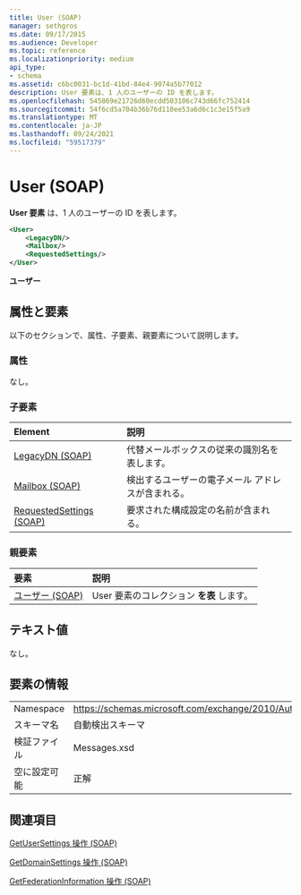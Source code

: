 ```yaml
---
title: User (SOAP)
manager: sethgros
ms.date: 09/17/2015
ms.audience: Developer
ms.topic: reference
ms.localizationpriority: medium
api_type:
- schema
ms.assetid: c6bc0031-bc1d-41bd-84e4-9074a5b77012
description: User 要素は、1 人のユーザーの ID を表します。
ms.openlocfilehash: 545869e21726d60ecdd503106c743d66fc752414
ms.sourcegitcommit: 54f6cd5a704b36b76d110ee53a6d6c1c3e15f5a9
ms.translationtype: MT
ms.contentlocale: ja-JP
ms.lasthandoff: 09/24/2021
ms.locfileid: "59517379"
---
```

# <a name="user-soap"></a>User (SOAP)

**User 要素** は、1 人のユーザーの ID を表します。 
  
```XML
<User>
    <LegacyDN/>
    <Mailbox/>
    <RequestedSettings/>
</User>
```

 **ユーザー**
## <a name="attributes-and-elements"></a>属性と要素

以下のセクションで、属性、子要素、親要素について説明します。
  
### <a name="attributes"></a>属性

なし。
  
### <a name="child-elements"></a>子要素

|**Element**|**説明**|
|:-----|:-----|
|[LegacyDN (SOAP)](legacydn-soap.md) <br/> |代替メールボックスの従来の識別名を表します。  <br/> |
|[Mailbox (SOAP)](mailbox-soap.md) <br/> |検出するユーザーの電子メール アドレスが含まれる。  <br/> |
|[RequestedSettings (SOAP)](requestedsettings-soap.md) <br/> |要求された構成設定の名前が含まれる。  <br/> |
   
### <a name="parent-elements"></a>親要素

|**要素**|**説明**|
|:-----|:-----|
|[ユーザー (SOAP)](users-soap.md) <br/> |User 要素のコレクション **を表** します。  <br/> |
   
## <a name="text-value"></a>テキスト値

なし。
  
## <a name="element-information"></a>要素の情報

|||
|:-----|:-----|
|Namespace  <br/> |https://schemas.microsoft.com/exchange/2010/Autodiscover  <br/> |
|スキーマ名  <br/> |自動検出スキーマ  <br/> |
|検証ファイル  <br/> |Messages.xsd  <br/> |
|空に設定可能  <br/> |正解  <br/> |
   
## <a name="see-also"></a>関連項目



[GetUserSettings 操作 (SOAP)](getusersettings-operation-soap.md)
  
[GetDomainSettings 操作 (SOAP)](getdomainsettings-operation-soap.md)
  
[GetFederationInformation 操作 (SOAP)](getfederationinformation-operation-soap.md)

